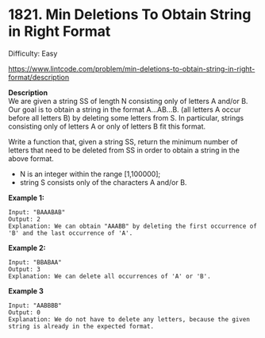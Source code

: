 # 1821. Min Deletions To Obtain String in Right Format

Difficulty: Easy

https://www.lintcode.com/problem/min-deletions-to-obtain-string-in-right-format/description

**Description**  
We are given a string SS of length N consisting only of letters A and/or B. Our goal is to obtain a string in the format A...AB...B. (all letters A occur before all letters B) by deleting some letters from S. In particular, strings consisting only of letters A or only of letters B fit this format.

Write a function that, given a string SS, return the minimum number of letters that need to be deleted from SS in order to obtain a string in the above format.

* N is an integer within the range [1,100000];
* string S consists only of the characters A and/or B.

**Example 1:**
```
Input: "BAAABAB"
Output: 2
Explanation: We can obtain "AAABB" by deleting the first occurrence of 'B' and the last occurrence of 'A'.
```

**Example 2:**
```
Input: "BBABAA"
Output: 3
Explanation: We can delete all occurrences of 'A' or 'B'.
```

**Example 3**
```
Input: "AABBBB"
Output: 0
Explanation: We do not have to delete any letters, because the given string is already in the expected format.
```
